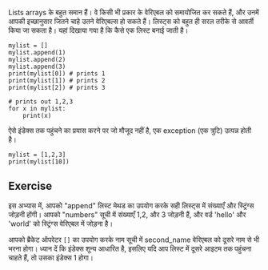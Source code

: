 Lists arrays के बहुत समान हैं। वे किसी भी प्रकार के वेरिएबल को समायोजित कर सकते हैं, और उनमें आपकी इच्छानुसार जितने चाहे उतने वेरिएबल्स हो सकते हैं। लिस्ट्स को बहुत ही सरल तरीके से आवर्ती किया जा सकता है। यहां दिखाया गया है कि कैसे एक लिस्ट बनाई जाती है।

    mylist = []
    mylist.append(1)
    mylist.append(2)
    mylist.append(3)
    print(mylist[0]) # prints 1
    print(mylist[1]) # prints 2
    print(mylist[2]) # prints 3

    # prints out 1,2,3
    for x in mylist:
        print(x)

ऐसे इंडेक्स तक पहुंचने का प्रयास करने पर जो मौजूद नहीं है, एक exception (एक त्रुटि) उत्पन्न होती है।

    mylist = [1,2,3]
    print(mylist[10])

Exercise
--------

इस अभ्यास में, आपको "append" लिस्ट मेथड का उपयोग करके सही लिस्ट्स में संख्याएँ और स्ट्रिंग्स जोड़नी होंगी। आपको "numbers" सूची में संख्याएँ 1,2, और 3 जोड़नी हैं, और वर्ड 'hello' और 'world' को स्ट्रिंग्स वेरिएबल में जोड़ना है।

आपको ब्रैकेट ऑपरेटर `[]` का उपयोग करके नाम सूची में second_name वेरिएबल को दूसरे नाम से भी भरना होगा। ध्यान दें कि इंडेक्स शून्य आधारित है, इसलिए यदि आप लिस्ट में दूसरे आइटम तक पहुंचना चाहते हैं, तो उसका इंडेक्स 1 होगा।